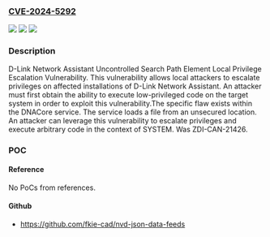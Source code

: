 ### [CVE-2024-5292](https://cve.mitre.org/cgi-bin/cvename.cgi?name=CVE-2024-5292)
![](https://img.shields.io/static/v1?label=Product&message=Network%20Assistant&color=blue)
![](https://img.shields.io/static/v1?label=Version&message=%3D%204.0.0.21%20&color=brighgreen)
![](https://img.shields.io/static/v1?label=Vulnerability&message=CWE-427%3A%20Uncontrolled%20Search%20Path%20Element&color=brighgreen)

### Description

D-Link Network Assistant Uncontrolled Search Path Element Local Privilege Escalation Vulnerability. This vulnerability allows local attackers to escalate privileges on affected installations of D-Link Network Assistant. An attacker must first obtain the ability to execute low-privileged code on the target system in order to exploit this vulnerability.The specific flaw exists within the DNACore service. The service loads a file from an unsecured location. An attacker can leverage this vulnerability to escalate privileges and execute arbitrary code in the context of SYSTEM. Was ZDI-CAN-21426.

### POC

#### Reference
No PoCs from references.

#### Github
- https://github.com/fkie-cad/nvd-json-data-feeds

